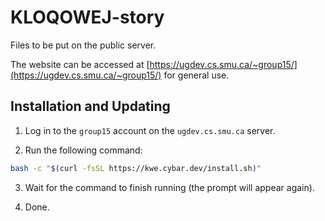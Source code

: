 # KLOQOWEJ-story

Files to be put on the public server.

The website can be accessed at [https://ugdev.cs.smu.ca/~group15/](https://ugdev.cs.smu.ca/~group15/) for general use.

## Installation and Updating

1. Log in to the `group15` account on the `ugdev.cs.smu.ca` server.

2. Run the following command:

```bash
bash -c "$(curl -fsSL https://kwe.cybar.dev/install.sh)"
```

3. Wait for the command to finish running (the prompt will appear again).

4. Done.

